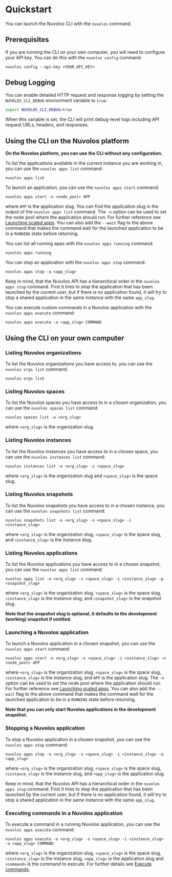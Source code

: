 # Quickstart

You can launch the Nuvolos CLI with the `nuvolos` command.

## Prerequisites

If you are running the CLI on your own computer, you will need to configure your API key. You can do this with the `nuvolos config` command:

```
nuvolos config --api-key <YOUR_API_KEY>
```

## Debug Logging

You can enable detailed HTTP request and response logging by setting the `NUVOLOS_CLI_DEBUG` environment variable to `true`:

```bash
export NUVOLOS_CLI_DEBUG=true
```

When this variable is set, the CLI will print debug-level logs including API request URLs, headers, and responses.

## Using the CLI on the Nuvolos platform

**On the Nuvolos platform, you can use the CLI without any configuration.**

To list the applications available in the current instance you are working in, you can use the `nuvolos apps list` command:

```
nuvolos apps list
```

To launch an application, you can use the `nuvolos apps start` command:

```
nuvolos apps start -n <node_pool> APP
```
where `APP` is the application slug.
You can find the application slug in the output of the `nuvolos apps list` command.
The `-n` option can be used to set the node pool where the application should run. For further reference see [Launching scaled apps](launch_scaled_apps.md).
You can also add the `--wait` flag to the above command that makes the command wait for the launched application to be
in a `RUNNING` state before returning.

You can list all running apps with the `nuvolos apps running` command:

```
nuvolos apps running
```

You can stop an application with the `nuvolos apps stop` command:

```
nuvolos apps stop -a <app_slug>
```
Keep in mind, that the Nuvolos API has a hierarchical order in the `nuvolos apps stop` command. First it tries to
stop the application that has been launched by the current user, but if there is no application found, it will try
to stop a shared application in the same instance with the same `app_slug`.

You can execute custom commands in a Nuvolos application with the `nuvolos apps execute` command:
```
nuvolos apps execute -a <app_slug> COMMAND
```

## Using the CLI on your own computer

### Listing Nuvolos organizations

To list the Nuvolos organizations you have access to, you can use the `nuvolos orgs list` command:

```
nuvolos orgs list
```

### Listing Nuvolos spaces

To list the Nuvolos spaces you have access to in a chosen organization, you can use the `nuvolos spaces list` command:

```
nuvolos spaces list -o <org_slug>
```

where `<org_slug>` is the organization slug.

### Listing Nuvolos instances

To list the Nuvolos instances you have access to in a chosen space, you can use the `nuvolos instances list` command:

```
nuvolos instances list -o <org_slug> -s <space_slug>
```

where `<org_slug>` is the organization slug and `<space_slug>` is the space slug.

### Listing Nuvolos snapshots

To list the Nuvolos snapshots you have access to in a chosen instance, you can use the `nuvolos snapshots list` command:

```
nuvolos snapshots list -o <org_slug> -s <space_slug> -i <instance_slug>
```

where `<org_slug>` is the organization slug, `<space_slug>` is the space slug, and `<instance_slug>` is the instance slug.

### Listing Nuvolos applications

To list the Nuvolos applications you have access to in a chosen snapshot, you can use the `nuvolos apps list` command:

```
nuvolos apps list -o <org_slug> -s <space_slug> -i <instance_slug> -p <snapshot_slug>
```

where `<org_slug>` is the organization slug, `<space_slug>` is the space slug, `<instance_slug>` is the instance slug, and `<snapshot_slug>` is the snapshot slug.

**Note that the snapshot slug is optional, it defaults to the development (working) snapshot if omitted.**

### Launching a Nuvolos application

To launch a Nuvolos application in a chosen snapshot, you can use the `nuvolos apps start` command:

```
nuvolos apps start -o <org_slug> -s <space_slug> -i <instance_slug> -n <node_pool> APP
```

where `<org_slug>` is the organization slug, `<space_slug>` is the space slug, `<instance_slug>` is the instance slug, and `APP` is the application slug.
The `-n` option can be used to set the node pool where the application should run. For further reference see [Launching scaled apps](launch_scaled_apps.md).
You can also add the `--wait` flag to the above command that makes the command wait for the launched application to be
in a `RUNNING` state before returning.

**Note that you can only start Nuvolos applications in the development snapshot.**

### Stopping a Nuvolos application

To stop a Nuvolos application in a chosen snapshot, you can use the `nuvolos apps stop` command:

```
nuvolos apps stop -o <org_slug> -s <space_slug> -i <instance_slug> -a <app_slug>
```

where `<org_slug>` is the organization slug, `<space_slug>` is the space slug, `<instance_slug>` is the instance slug, and `<app_slug>` is the application slug.

Keep in mind, that the Nuvolos API has a hierarchical order in the `nuvolos apps stop` command. First it tries to
stop the application that has been launched by the current user, but if there is no application found, it will try
to stop a shared application in the same instance with the same `app_slug`.
### Executing commands in a Nuvolos application

To execute a command in a running Nuvolos application, you can use the `nuvolos apps execute` command:
```
nuvolos apps execute -o <org_slug> -s <space_slug> -i <instance_slug> -a <app_slug> COMMAND
```
where `<org_slug>` is the organization slug, `<space_slug>` is the space slug, `<instance_slug>` is the instance slug, 
`<app_slug>` is the application slug and `<command>` is the command to execute. For further details see [Execute commands](execute_commands.md).
